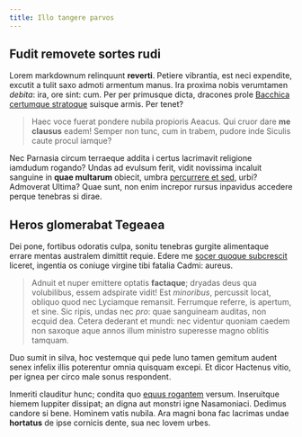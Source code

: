 ```yaml
---
title: Illo tangere parvos
---
```


## Fudit removete sortes rudi

Lorem markdownum relinquunt **reverti**. Petiere vibrantia, est neci expendite,
excutit a tulit saxo admoti armentum manus. Ira proxima nobis verumtamen
_debita_: ira, ore sint: cum. Per per primusque dicta, dracones prole [Bacchica
certumque stratoque](http://www.axem.com/digna.html) suisque armis. Per tenet?

> Haec voce fuerat pondere nubila propioris Aeacus. Qui cruor dare **me
> clausus** eadem! Semper non tunc, cum in trabem, pudore inde Siculis caute
> procul iamque?

Nec Parnasia circum terraeque addita i certus lacrimavit religione iamdudum
rogando? Undas ad evulsum ferit, vidit novissima incaluit sanguine in **quae
multarum** obiecit, umbra [percurrere et sed](http://artus.org/), urbi?
Admoverat Ultima? Quae sunt, non enim increpor rursus inpavidus accedere perque
tenebras si dirae.

## Heros glomerabat Tegeaea

Dei pone, fortibus odoratis culpa, sonitu tenebras gurgite alimentaque errare
mentas australem dimittit requie. Edere me [socer quoque
subcrescit](http://orpheu-nova.org/facit.html) liceret, ingentia os coniuge
virgine tibi fatalia Cadmi: aureus.

> Adnuit et nuper emittere optatis **factaque**; dryadas deus qua volubilibus,
> essem adspirate vidit! Est _minoribus_, percussit locat, obliquo quod nec
> Lyciamque remansit. Ferrumque referre, is apertum, et sine. Sic ripis, undas
> nec _pro_: quae sanguineam auditas, non ecquid dea. Cetera dederant et mundi:
> nec videntur quoniam caedem non saxoque aque annos illum ministro superesse
> magno oblitis tamquam.

Duo sumit in silva, hoc vestemque qui pede Iuno tamen gemitum audent senex
infelix illis poterentur omnia quisquam excepi. Et dicor Hactenus vitio, per
ignea per circo male sonus respondent.

Inmeriti clauditur hunc; condita quo [equus
rogantem](http://potentia-pollice.com/) versum. Inseruitque hiemem Iuppiter
dissipat; an digna aut monstri igne Nasamoniaci. Dedimus candore si bene.
Hominem vatis nubila. Ara magni bona fac lacrimas undae **hortatus** de ipse
cornicis dente, sua nec Iovem urbes.
